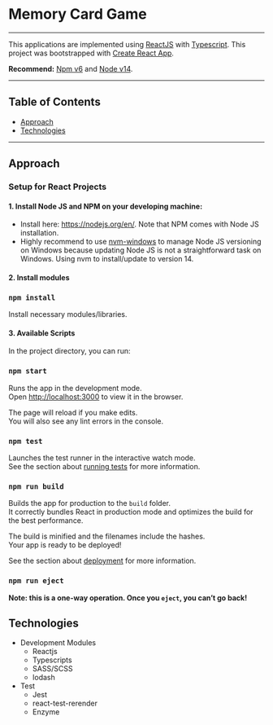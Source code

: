 # Memory Card Game

*****

This applications are implemented using [ReactJS](https://reactjs.org/)
with [Typescript](https://www.typescriptlang.org/).
This project was bootstrapped with [Create React App](https://github.com/facebook/create-react-app).

**Recommend:** [Npm v6](https://adoptopenjdk.net/installation.html)
and [Node v14](https://nodejs.org/en/).
*****

## Table of Contents

* [Approach](#approach)
* [Technologies](#technologies)

*****

## Approach

### Setup for React Projects

#### 1. Install Node JS and NPM on your developing machine:

- Install here: https://nodejs.org/en/. Note that NPM comes with Node JS installation.
- Highly recommend to use [nvm-windows](https://github.com/coreybutler/nvm-windows#node-version-manager-nvm-for-windows) to manage Node JS versioning on Windows because updating Node JS is not a straightforward task on Windows. Using nvm to install/update to version 14.

#### 2. Install modules
### `npm install`

Install necessary modules/libraries.
#### 3. Available Scripts

In the project directory, you can run:

### `npm start`

Runs the app in the development mode.\
Open [http://localhost:3000](http://localhost:3000) to view it in the browser.

The page will reload if you make edits.\
You will also see any lint errors in the console.

### `npm test`

Launches the test runner in the interactive watch mode.\
See the section about [running tests](https://facebook.github.io/create-react-app/docs/running-tests) for more information.

### `npm run build`

Builds the app for production to the `build` folder.\
It correctly bundles React in production mode and optimizes the build for the best performance.

The build is minified and the filenames include the hashes.\
Your app is ready to be deployed!

See the section about [deployment](https://facebook.github.io/create-react-app/docs/deployment) for more information.

### `npm run eject`

**Note: this is a one-way operation. Once you `eject`, you can’t go back!**

## Technologies
- Development Modules
  - Reactjs
  - Typescripts
  - SASS/SCSS
  - lodash
- Test
  - Jest
  - react-test-rerender
  - Enzyme